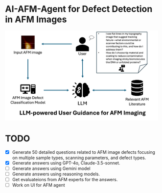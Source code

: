 # AI-AFM-Agent for Defect Detection in AFM Images

<img src="images/overview.png" alt="Overview" width="500"/>

# TODO

- [x] Generate 50 detailed questions related to AFM image defects focusing on multiple sample types, scanning parameters, and defect types.
- [x] Generate answers using GPT-4o, Claude-3.5-sonnet.
- [ ] Generate answers using Gemini model
- [ ] Generate answers using reasoning models.
- [ ] Get evaluateions from AFM experts for the answers.
- [ ] Work on UI for AFM agent
